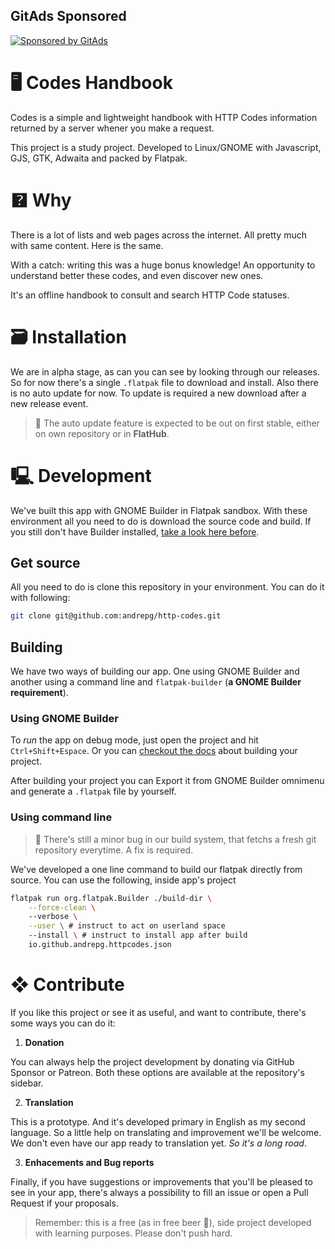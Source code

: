 <!-- GitAds-Verify: CBCUQUB2Z889IYMN4Q4N5A9TPQCV18BH -->
## GitAds Sponsored
[![Sponsored by GitAds](https://gitads.dev/v1/ad-serve?source=andrepg/http-codes@github)](https://gitads.dev/v1/ad-track?source=andrepg/http-codes@github)


# 🖥 Codes Handbook
Codes is a simple and lightweight handbook with HTTP Codes information returned by a server whener you make a request.

This project is a study project. Developed to Linux/GNOME with Javascript, GJS, GTK, Adwaita and packed by Flatpak.

# 🯄  Why
There is a lot of lists and web pages across the internet. All pretty much with same content. Here is the same.

With a catch: writing this was a huge bonus knowledge! An opportunity to understand better these codes, and even discover new ones.

It's an offline handbook to consult and search HTTP Code statuses.

# 🗃 Installation
We are in alpha stage, as can you can see by looking through our releases. So for now there's a single `.flatpak` file to download and install. Also there is no auto update for now. To update is required a new download after a new release event.

> 🎯 The auto update feature is expected to be out on first stable, either on own repository or in **FlatHub**.

# 🖳 Development
We've built this app with GNOME Builder in Flatpak sandbox. With these environment all you need to do is download the source code and build. If you still don't have Builder installed, [take a look here before](https://apps.gnome.org/pt-BR/Builder/).

## Get source
All you need to do is clone this repository in your environment. You can do it with following:

```bash
git clone git@github.com:andrepg/http-codes.git
```

##  Building

We have two ways of building our app. One using GNOME Builder and another using a command line and `flatpak-builder` (**a GNOME Builder requirement**).

### Using GNOME Builder

To *run* the app on debug mode, just open the project and hit `Ctrl+Shift+Espace`. Or you can [checkout the docs](https://builder.readthedocs.io/projects/index.html) about building your project.

After building your project you can Export it from GNOME Builder omnimenu and generate a `.flatpak` file by yourself.

### Using command line

> 🐛 There's still a minor bug in our build system, that fetchs a fresh git repository everytime. A fix is required.

We've developed a one line command to build our flatpak directly from source. You can use the following, inside app's project

```bash
flatpak run org.flatpak.Builder ./build-dir \
    --force-clean \ 
    --verbose \
    --user \ # instruct to act on userland space
    --install \ # instruct to install app after build
    io.github.andrepg.httpcodes.json
```

# ❖ Contribute

If you like this project or see it as useful, and want to contribute, there's some ways you can do it:

1. **Donation**

You can always help the project development by donating via GitHub Sponsor or Patreon. Both these options are available at the repository's sidebar.

2. **Translation**

This is a prototype. And it's developed primary in English as my second language. So a little help on translating and improvement we'll be welcome. We don't even have our app ready to translation yet. *So it's a long road*.

3. **Enhacements and Bug reports**

Finally, if you have suggestions or improvements that you'll be pleased to see in your app, there's always a possibility to fill an issue or open a Pull Request if your proposals.


> Remember: this is a free (as in free beer 🍻), side project developed with learning purposes. Please don't push hard.
